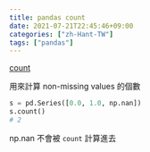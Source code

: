 ```yaml
---
title: pandas count
date: 2021-07-21T22:45:46+09:00
categories: ["zh-Hant-TW"]
tags: ["pandas"]
---
```

[count](https://pandas.pydata.org/pandas-docs/stable/reference/api/pandas.Series.count.html)

用來計算 non-missing values 的個數

```python
s = pd.Series([0.0, 1.0, np.nan])
s.count()
# 2
```

np.nan 不會被 `count` 計算進去
